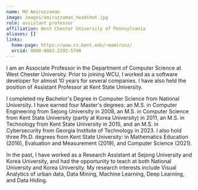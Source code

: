 ```yaml
---
name: Md Amiruzzaman
image: images/amiruzzaman_headshot.jpg
role: assistant professor
affiliation: West Chester University of Pennsylvania
aliases: []
links:
  home-page: https://www.cs.kent.edu/~mamiruzz/
  orcid: 0000-0002-2292-5798
---
```


I am an Associate Professor in the Department of Computer Science at West Chester University. Prior to joining WCU, I worked as a software developer for almost 10 years for several companies. I have also held the position of Assistant Professor at Kent State University.

I completed my Bachelor's Degree in Computer Science from National University. I have earned four Master's degrees: an M.S. in Computer Engineering from Sejong University in 2008, an M.S. in Computer Science from Kent State University (partly at Korea University) in 2011, an M.S. in Technology from Kent State University in 2015, and an M.S. in Cybersecurity from Georgia Institute of Technology in 2023. I also hold three Ph.D. degrees from Kent State University: in Mathematics Education (2016), Evaluation and Measurement (2019), and Computer Science (2021).

In the past, I have worked as a Research Assistant at Sejong University and Korea University, and had the opportunity to teach at both National University and Korea University. My research interests include Visual Analytics of urban data, Data Mining, Machine Learning, Deep Learning, and Data Hiding.
